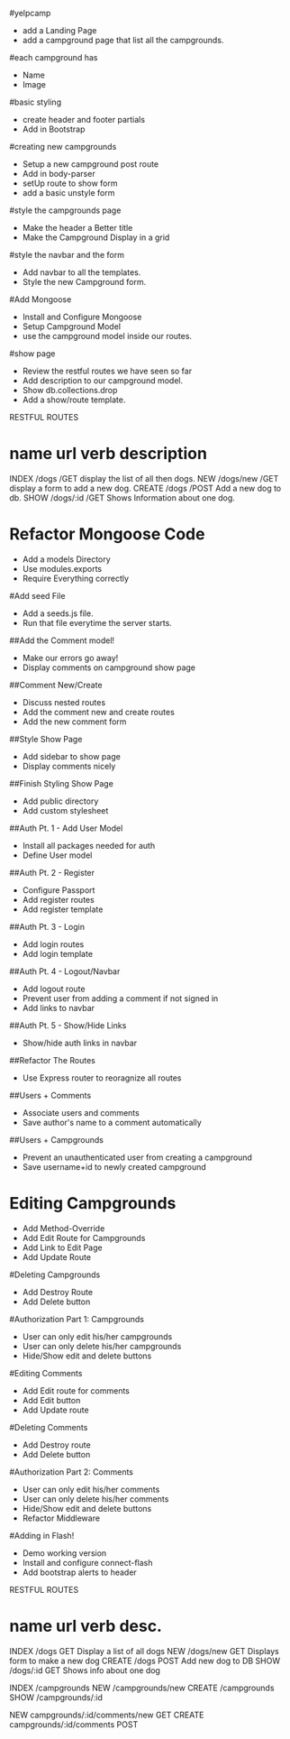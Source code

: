 
#yelpcamp

* add a Landing Page
* add a campground page that list all the campgrounds.

#each campground has
* Name
* Image

#basic styling
* create header and footer partials
* Add in Bootstrap

#creating new campgrounds
* Setup a new campground post route
* Add in body-parser
* setUp route to show form
* add a basic unstyle form

#style the campgrounds page

* Make the header a Better title
* Make the Campground Display in a grid

#style the navbar and the form
* Add navbar to all the templates.
* Style the new Campground form.


#Add Mongoose
* Install and Configure Mongoose
* Setup Campground Model
* use the campground model inside our routes.

#show page
* Review the restful routes we have seen so far
* Add description to our campground model.
* Show db.collections.drop
* Add a show/route template.


RESTFUL ROUTES

name          url        verb       description
================================================================

INDEX        /dogs       /GET    display the list of all then dogs.
NEW          /dogs/new   /GET    display a form to add a new dog.
CREATE       /dogs       /POST   Add a new dog to db.
SHOW         /dogs/:id   /GET    Shows Information about one dog.



# Refactor Mongoose Code
* Add a models Directory
* Use modules.exports
* Require Everything correctly

#Add seed File
* Add a seeds.js file.
* Run that file everytime the server starts. 



##Add the Comment model!
* Make our errors go away!
* Display comments on campground show page

##Comment New/Create
* Discuss nested routes
* Add the comment new and create routes
* Add the new comment form

##Style Show Page
* Add sidebar to show page
* Display comments nicely

##Finish Styling Show Page
* Add public directory
* Add custom stylesheet

##Auth Pt. 1 - Add User Model
* Install all packages needed for auth
* Define User model 

##Auth Pt. 2 - Register
* Configure Passport
* Add register routes
* Add register template

##Auth Pt. 3 - Login
* Add login routes
* Add login template

##Auth Pt. 4 - Logout/Navbar
* Add logout route
* Prevent user from adding a comment if not signed in
* Add links to navbar

##Auth Pt. 5 - Show/Hide Links
* Show/hide auth links in navbar 

##Refactor The Routes
* Use Express router to reoragnize all routes

##Users + Comments
* Associate users and comments
* Save author's name to a comment automatically

##Users + Campgrounds
* Prevent an unauthenticated user from creating a campground
* Save username+id to newly created campground

# Editing Campgrounds
* Add Method-Override
* Add Edit Route for Campgrounds
* Add Link to Edit Page
* Add Update Route

#Deleting Campgrounds
* Add Destroy Route
* Add Delete button

#Authorization Part 1: Campgrounds
* User can only edit his/her campgrounds
* User can only delete his/her campgrounds
* Hide/Show edit and delete buttons

#Editing Comments
* Add Edit route for comments
* Add Edit button
* Add Update route

<!--/campgrounds/:id/edit-->
<!--/campgrounds/:id/comments/:comment_id/edit-->

#Deleting Comments
* Add Destroy route
* Add Delete button

#Authorization Part 2: Comments
* User can only edit his/her comments
* User can only delete his/her comments
* Hide/Show edit and delete buttons
* Refactor Middleware

#Adding in Flash!
* Demo working version
* Install and configure connect-flash
* Add bootstrap alerts to header


RESTFUL ROUTES

name      url      verb    desc.
===============================================
INDEX   /dogs      GET   Display a list of all dogs
NEW     /dogs/new  GET   Displays form to make a new dog
CREATE  /dogs      POST  Add new dog to DB
SHOW    /dogs/:id  GET   Shows info about one dog

INDEX   /campgrounds
NEW     /campgrounds/new
CREATE  /campgrounds
SHOW    /campgrounds/:id

NEW     campgrounds/:id/comments/new    GET
CREATE  campgrounds/:id/comments      POST

























